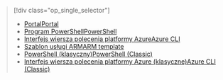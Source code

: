 > [!div class="op_single_selector"]
> * [<span data-ttu-id="2eb86-101">Portal</span><span class="sxs-lookup"><span data-stu-id="2eb86-101">Portal</span></span>](../articles/virtual-network/virtual-networks-create-nsg-arm-pportal.md)
> * [<span data-ttu-id="2eb86-102">Program PowerShell</span><span class="sxs-lookup"><span data-stu-id="2eb86-102">PowerShell</span></span>](../articles/virtual-network/virtual-networks-create-nsg-arm-ps.md)
> * [<span data-ttu-id="2eb86-103">Interfejs wiersza polecenia platformy Azure</span><span class="sxs-lookup"><span data-stu-id="2eb86-103">Azure CLI</span></span>](../articles/virtual-network/virtual-networks-create-nsg-arm-cli.md)
> * [<span data-ttu-id="2eb86-104">Szablon usługi ARM</span><span class="sxs-lookup"><span data-stu-id="2eb86-104">ARM template</span></span>](../articles/virtual-network/virtual-networks-create-nsg-arm-template.md)
> * [<span data-ttu-id="2eb86-105">PowerShell (klasyczny)</span><span class="sxs-lookup"><span data-stu-id="2eb86-105">PowerShell (Classic)</span></span>](../articles/virtual-network/virtual-networks-create-nsg-classic-ps.md)
> * [<span data-ttu-id="2eb86-106">Interfejs wiersza polecenia platformy Azure (klasyczne)</span><span class="sxs-lookup"><span data-stu-id="2eb86-106">Azure CLI (Classic)</span></span>](../articles/virtual-network/virtual-networks-create-nsg-classic-cli.md)